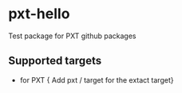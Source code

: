 # pxt-hello
Test package for PXT github packages

## Supported targets
* for PXT { Add pxt / target for the extact target}

